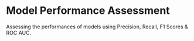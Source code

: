 # Model Performance Assessment

Assessing the performances of models using Precision, Recall, F1 Scores & ROC AUC.
